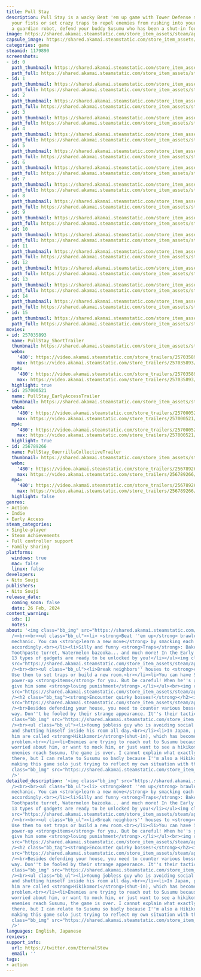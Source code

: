 ```yaml
---
title: Pull Stay
description: Pull Stay is a wacky Beat 'em up game with Tower Defense mechanics. Use
  your fists or set crazy traps to repel enemies from rushing into your house! As
  a guardian robot, defend your buddy Susumu who has been a shut-in for years!
image: https://shared.akamai.steamstatic.com/store_item_assets/steam/apps/1179890/header_alt_assets_1.jpg?t=1733752212
capsule_image: https://shared.akamai.steamstatic.com/store_item_assets/steam/apps/1179890/capsule_231x87.jpg?t=1733752212
categories: game
steamid: 1179890
screenshots:
- id: 0
  path_thumbnail: https://shared.akamai.steamstatic.com/store_item_assets/steam/apps/1179890/ss_5e97c6412ac480299e5072d0a53efebd57ba896a.600x338.jpg?t=1733752212
  path_full: https://shared.akamai.steamstatic.com/store_item_assets/steam/apps/1179890/ss_5e97c6412ac480299e5072d0a53efebd57ba896a.1920x1080.jpg?t=1733752212
- id: 1
  path_thumbnail: https://shared.akamai.steamstatic.com/store_item_assets/steam/apps/1179890/ss_5e531846bb682dd249c323e3448e1c6243e4bd7e.600x338.jpg?t=1733752212
  path_full: https://shared.akamai.steamstatic.com/store_item_assets/steam/apps/1179890/ss_5e531846bb682dd249c323e3448e1c6243e4bd7e.1920x1080.jpg?t=1733752212
- id: 2
  path_thumbnail: https://shared.akamai.steamstatic.com/store_item_assets/steam/apps/1179890/ss_7b8ae79d2a8a69eeb4bcd60a3a5323b293d7fa04.600x338.jpg?t=1733752212
  path_full: https://shared.akamai.steamstatic.com/store_item_assets/steam/apps/1179890/ss_7b8ae79d2a8a69eeb4bcd60a3a5323b293d7fa04.1920x1080.jpg?t=1733752212
- id: 3
  path_thumbnail: https://shared.akamai.steamstatic.com/store_item_assets/steam/apps/1179890/ss_4dbd94cd68db3523f66815fe48fc980f7cc65d61.600x338.jpg?t=1733752212
  path_full: https://shared.akamai.steamstatic.com/store_item_assets/steam/apps/1179890/ss_4dbd94cd68db3523f66815fe48fc980f7cc65d61.1920x1080.jpg?t=1733752212
- id: 4
  path_thumbnail: https://shared.akamai.steamstatic.com/store_item_assets/steam/apps/1179890/ss_aacc81b676c76c0bd451b56c5dbd4a66aecefc17.600x338.jpg?t=1733752212
  path_full: https://shared.akamai.steamstatic.com/store_item_assets/steam/apps/1179890/ss_aacc81b676c76c0bd451b56c5dbd4a66aecefc17.1920x1080.jpg?t=1733752212
- id: 5
  path_thumbnail: https://shared.akamai.steamstatic.com/store_item_assets/steam/apps/1179890/ss_b3f25b1ae52ed3c6aedc11b184dc70713490e18a.600x338.jpg?t=1733752212
  path_full: https://shared.akamai.steamstatic.com/store_item_assets/steam/apps/1179890/ss_b3f25b1ae52ed3c6aedc11b184dc70713490e18a.1920x1080.jpg?t=1733752212
- id: 6
  path_thumbnail: https://shared.akamai.steamstatic.com/store_item_assets/steam/apps/1179890/ss_2cd3529225b2567d0c39ce8bb126766d8232394f.600x338.jpg?t=1733752212
  path_full: https://shared.akamai.steamstatic.com/store_item_assets/steam/apps/1179890/ss_2cd3529225b2567d0c39ce8bb126766d8232394f.1920x1080.jpg?t=1733752212
- id: 7
  path_thumbnail: https://shared.akamai.steamstatic.com/store_item_assets/steam/apps/1179890/ss_8268c24e72e19d57577778906c6faf5f6e20a9c1.600x338.jpg?t=1733752212
  path_full: https://shared.akamai.steamstatic.com/store_item_assets/steam/apps/1179890/ss_8268c24e72e19d57577778906c6faf5f6e20a9c1.1920x1080.jpg?t=1733752212
- id: 8
  path_thumbnail: https://shared.akamai.steamstatic.com/store_item_assets/steam/apps/1179890/ss_83b1b1338db4b36d13be77b589b6c61c42b6f054.600x338.jpg?t=1733752212
  path_full: https://shared.akamai.steamstatic.com/store_item_assets/steam/apps/1179890/ss_83b1b1338db4b36d13be77b589b6c61c42b6f054.1920x1080.jpg?t=1733752212
- id: 9
  path_thumbnail: https://shared.akamai.steamstatic.com/store_item_assets/steam/apps/1179890/ss_6164519edfdd816655a715c7398da3fe3269db19.600x338.jpg?t=1733752212
  path_full: https://shared.akamai.steamstatic.com/store_item_assets/steam/apps/1179890/ss_6164519edfdd816655a715c7398da3fe3269db19.1920x1080.jpg?t=1733752212
- id: 10
  path_thumbnail: https://shared.akamai.steamstatic.com/store_item_assets/steam/apps/1179890/ss_f14ec78e7758da58351afb660828a39de3dbf1c0.600x338.jpg?t=1733752212
  path_full: https://shared.akamai.steamstatic.com/store_item_assets/steam/apps/1179890/ss_f14ec78e7758da58351afb660828a39de3dbf1c0.1920x1080.jpg?t=1733752212
- id: 11
  path_thumbnail: https://shared.akamai.steamstatic.com/store_item_assets/steam/apps/1179890/ss_016bb7bb0c03ac228a9ac1928d89d5f39ea3b8d6.600x338.jpg?t=1733752212
  path_full: https://shared.akamai.steamstatic.com/store_item_assets/steam/apps/1179890/ss_016bb7bb0c03ac228a9ac1928d89d5f39ea3b8d6.1920x1080.jpg?t=1733752212
- id: 12
  path_thumbnail: https://shared.akamai.steamstatic.com/store_item_assets/steam/apps/1179890/ss_431198dab05292f2a0845ea5fd36513e2b4e2bf7.600x338.jpg?t=1733752212
  path_full: https://shared.akamai.steamstatic.com/store_item_assets/steam/apps/1179890/ss_431198dab05292f2a0845ea5fd36513e2b4e2bf7.1920x1080.jpg?t=1733752212
- id: 13
  path_thumbnail: https://shared.akamai.steamstatic.com/store_item_assets/steam/apps/1179890/ss_c54345cc952014706610696759a1850aed43c592.600x338.jpg?t=1733752212
  path_full: https://shared.akamai.steamstatic.com/store_item_assets/steam/apps/1179890/ss_c54345cc952014706610696759a1850aed43c592.1920x1080.jpg?t=1733752212
- id: 14
  path_thumbnail: https://shared.akamai.steamstatic.com/store_item_assets/steam/apps/1179890/ss_bbf3d32231d788a4acff05497f0e3abbce018e8d.600x338.jpg?t=1733752212
  path_full: https://shared.akamai.steamstatic.com/store_item_assets/steam/apps/1179890/ss_bbf3d32231d788a4acff05497f0e3abbce018e8d.1920x1080.jpg?t=1733752212
- id: 15
  path_thumbnail: https://shared.akamai.steamstatic.com/store_item_assets/steam/apps/1179890/ss_09699a1239751a244b7fdaca69853452644ddccf.600x338.jpg?t=1733752212
  path_full: https://shared.akamai.steamstatic.com/store_item_assets/steam/apps/1179890/ss_09699a1239751a244b7fdaca69853452644ddccf.1920x1080.jpg?t=1733752212
movies:
- id: 257035893
  name: PullStay_ShortTrailer
  thumbnail: https://shared.akamai.steamstatic.com/store_item_assets/steam/apps/257035893/movie.293x165.jpg?t=1720168680
  webm:
    '480': https://video.akamai.steamstatic.com/store_trailers/257035893/movie480_vp9.webm?t=1720168680
    max: https://video.akamai.steamstatic.com/store_trailers/257035893/movie_max_vp9.webm?t=1720168680
  mp4:
    '480': https://video.akamai.steamstatic.com/store_trailers/257035893/movie480.mp4?t=1720168680
    max: https://video.akamai.steamstatic.com/store_trailers/257035893/movie_max.mp4?t=1720168680
  highlight: true
- id: 257000521
  name: PullStay_EarlyAccessTrailer
  thumbnail: https://shared.akamai.steamstatic.com/store_item_assets/steam/apps/257000521/movie.293x165.jpg?t=1707737988
  webm:
    '480': https://video.akamai.steamstatic.com/store_trailers/257000521/movie480_vp9.webm?t=1707737988
    max: https://video.akamai.steamstatic.com/store_trailers/257000521/movie_max_vp9.webm?t=1707737988
  mp4:
    '480': https://video.akamai.steamstatic.com/store_trailers/257000521/movie480.mp4?t=1707737988
    max: https://video.akamai.steamstatic.com/store_trailers/257000521/movie_max.mp4?t=1707737988
  highlight: true
- id: 256789266
  name: PullStay_GuerrillaCollectiveTrailer
  thumbnail: https://shared.akamai.steamstatic.com/store_item_assets/steam/apps/256789266/movie.293x165.jpg?t=1592298049
  webm:
    '480': https://video.akamai.steamstatic.com/store_trailers/256789266/movie480_vp9.webm?t=1592298049
    max: https://video.akamai.steamstatic.com/store_trailers/256789266/movie_max_vp9.webm?t=1592298049
  mp4:
    '480': https://video.akamai.steamstatic.com/store_trailers/256789266/movie480.mp4?t=1592298049
    max: https://video.akamai.steamstatic.com/store_trailers/256789266/movie_max.mp4?t=1592298049
  highlight: false
genres:
- Action
- Indie
- Early Access
steam_categories:
- Single-player
- Steam Achievements
- Full controller support
- Family Sharing
platforms:
  windows: true
  mac: false
  linux: false
developers:
- Nito Souji
publishers:
- Nito Souji
release_date:
  coming_soon: false
  date: 26 Feb, 2024
content_warning:
  ids: []
  notes:
about: '<img class="bb_img" src="https://shared.akamai.steamstatic.com/store_item_assets/steam/apps/1179890/extras/PitchGif_Suika_KS-ezgif.com-optimize.gif?t=1733752212"
  /><br><br><ul class="bb_ul"><li> <strong>Beat ''em up</strong> brawler as the core
  mechanic. You can <strong>learn a new move</strong> by smacking each enemy type
  accordingly.<br></li><li>Silly and funny <strong>Traps</strong>: Baked fish missile,
  Toothpaste turret, Watermelon bazooka... and much more! In the Early Access version,
  13 types of gadgets are ready to be unlocked by you!</li></ul><img class="bb_img"
  src="https://shared.akamai.steamstatic.com/store_item_assets/steam/apps/1179890/extras/KS_Sitirin-ezgif.com-optimize.gif?t=1733752212"
  /><br><br><ul class="bb_ul"><li>Break neighbors'' houses to <strong>collect resources</strong>.
  Use them to set traps or build a new room.<br></li><li>You can have Susumu make
  power-up <strong>items</strong> for you. But be careful! When he''s goofing off,
  give him some <strong>loving punishment</strong>.</li></ul><br><img class="bb_img"
  src="https://shared.akamai.steamstatic.com/store_item_assets/steam/apps/1179890/extras/BreakKodate_c20.gif?t=1733752212"
  /><h2 class="bb_tag"><strong>Encounter quirky bosses!</strong></h2><img class="bb_img"
  src="https://shared.akamai.steamstatic.com/store_item_assets/steam/apps/1179890/extras/SounikuSpin.gif?t=1733752212"
  /><br>Besides defending your house, you need to counter various bosses coming this
  way. Don''t be fooled by their strange appearance. It''s their tactics!<h2 class="bb_tag"></h2><br><img
  class="bb_img" src="https://shared.akamai.steamstatic.com/store_item_assets/steam/apps/1179890/extras/SusumuFaceBanner.png?t=1733752212"
  /><br><ul class="bb_ul"><li>Young jobless guy who is avoiding social interactions
  and shutting himself inside his room all day.<br></li><li>In Japan, people like
  him are called <strong>Hikikomori</strong>(shut-in), which has become a big social
  problem.<br></li><li>Enemies are trying to reach out to Susumu because they are
  worried about him, or want to mock him, or just want to see a hikikomori firsthand...<br></li><li>When
  enemies reach Susumu, the game is over. I cannot explain what exactly will happen
  there, but I can relate to Susumu so badly because I''m also a Hikikomori. I''m
  making this game solo just trying to reflect my own situation with this game...</li></ul><img
  class="bb_img" src="https://shared.akamai.steamstatic.com/store_item_assets/steam/apps/1179890/extras/TempuraDance_120.gif?t=1733752212"
  />'
detailed_description: '<img class="bb_img" src="https://shared.akamai.steamstatic.com/store_item_assets/steam/apps/1179890/extras/PitchGif_Suika_KS-ezgif.com-optimize.gif?t=1733752212"
  /><br><br><ul class="bb_ul"><li> <strong>Beat ''em up</strong> brawler as the core
  mechanic. You can <strong>learn a new move</strong> by smacking each enemy type
  accordingly.<br></li><li>Silly and funny <strong>Traps</strong>: Baked fish missile,
  Toothpaste turret, Watermelon bazooka... and much more! In the Early Access version,
  13 types of gadgets are ready to be unlocked by you!</li></ul><img class="bb_img"
  src="https://shared.akamai.steamstatic.com/store_item_assets/steam/apps/1179890/extras/KS_Sitirin-ezgif.com-optimize.gif?t=1733752212"
  /><br><br><ul class="bb_ul"><li>Break neighbors'' houses to <strong>collect resources</strong>.
  Use them to set traps or build a new room.<br></li><li>You can have Susumu make
  power-up <strong>items</strong> for you. But be careful! When he''s goofing off,
  give him some <strong>loving punishment</strong>.</li></ul><br><img class="bb_img"
  src="https://shared.akamai.steamstatic.com/store_item_assets/steam/apps/1179890/extras/BreakKodate_c20.gif?t=1733752212"
  /><h2 class="bb_tag"><strong>Encounter quirky bosses!</strong></h2><img class="bb_img"
  src="https://shared.akamai.steamstatic.com/store_item_assets/steam/apps/1179890/extras/SounikuSpin.gif?t=1733752212"
  /><br>Besides defending your house, you need to counter various bosses coming this
  way. Don''t be fooled by their strange appearance. It''s their tactics!<h2 class="bb_tag"></h2><br><img
  class="bb_img" src="https://shared.akamai.steamstatic.com/store_item_assets/steam/apps/1179890/extras/SusumuFaceBanner.png?t=1733752212"
  /><br><ul class="bb_ul"><li>Young jobless guy who is avoiding social interactions
  and shutting himself inside his room all day.<br></li><li>In Japan, people like
  him are called <strong>Hikikomori</strong>(shut-in), which has become a big social
  problem.<br></li><li>Enemies are trying to reach out to Susumu because they are
  worried about him, or want to mock him, or just want to see a hikikomori firsthand...<br></li><li>When
  enemies reach Susumu, the game is over. I cannot explain what exactly will happen
  there, but I can relate to Susumu so badly because I''m also a Hikikomori. I''m
  making this game solo just trying to reflect my own situation with this game...</li></ul><img
  class="bb_img" src="https://shared.akamai.steamstatic.com/store_item_assets/steam/apps/1179890/extras/TempuraDance_120.gif?t=1733752212"
  />'
languages: English, Japanese
reviews:
support_info:
  url: https://twitter.com/EternalStew
  email: ''
tags:
- action
---
```



